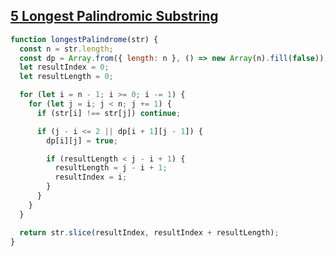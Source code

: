## [5 Longest Palindromic Substring](https://leetcode.com/problems/longest-palindromic-substring/description/)

<!-- notecardId: 1751291077782 -->

```js
function longestPalindrome(str) {
  const n = str.length;
  const dp = Array.from({ length: n }, () => new Array(n).fill(false));
  let resultIndex = 0;
  let resultLength = 0;

  for (let i = n - 1; i >= 0; i -= 1) {
    for (let j = i; j < n; j += 1) {
      if (str[i] !== str[j]) continue;

      if (j - i <= 2 || dp[i + 1][j - 1]) {
        dp[i][j] = true;

        if (resultLength < j - i + 1) {
          resultLength = j - i + 1;
          resultIndex = i;
        }
      }
    }
  }

  return str.slice(resultIndex, resultIndex + resultLength);
}
```
